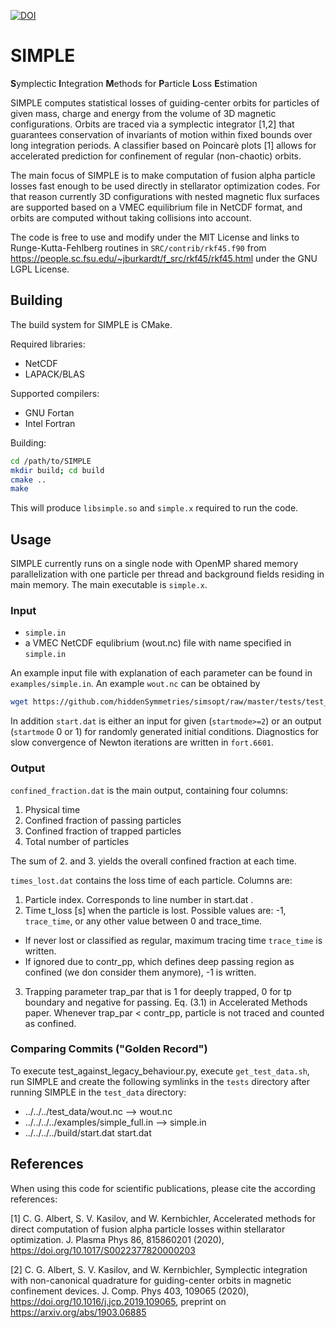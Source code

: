 [![DOI](https://zenodo.org/badge/146476544.svg)](https://zenodo.org/badge/latestdoi/146476544)

# SIMPLE
**S**ymplectic **I**ntegration **M**ethods for **P**article **L**oss **E**stimation

SIMPLE computes statistical losses of guiding-center orbits for particles of given mass, charge and
energy from the volume of 3D magnetic configurations. Orbits are traced via a symplectic integrator [1,2]
that guarantees conservation of invariants of motion within fixed bounds over long integration periods.
A classifier based on Poincarè plots [1] allows for accelerated prediction for confinement of regular (non-chaotic) orbits.

The main focus of SIMPLE is to make computation of fusion alpha particle losses fast enough to be used directly in
stellarator optimization codes. For that reason currently 3D configurations with nested magnetic flux surfaces are
supported based on a VMEC equilibrium file in NetCDF format, and orbits are computed without taking collisions into account.

The code is free to use and modify under the MIT License and links to Runge-Kutta-Fehlberg routines in
`SRC/contrib/rkf45.f90` from https://people.sc.fsu.edu/~jburkardt/f_src/rkf45/rkf45.html under the GNU LGPL License.

## Building

The build system for SIMPLE is CMake.

Required libraries:
* NetCDF
* LAPACK/BLAS

Supported compilers:
* GNU Fortan
* Intel Fortran

Building:
```bash
cd /path/to/SIMPLE
mkdir build; cd build
cmake ..
make
```
This will produce `libsimple.so` and `simple.x` required to run the code.

## Usage

SIMPLE currently runs on a single node with OpenMP shared memory parallelization with one particle per thread and background
fields residing in main memory. The main executable is `simple.x`. 

### Input
* `simple.in`
* a VMEC NetCDF equlibrium (wout.nc) file with name specified in `simple.in`

An example input file with explanation of each parameter can be found in `examples/simple.in`. An example `wout.nc` can be obtained by
```bash
wget https://github.com/hiddenSymmetries/simsopt/raw/master/tests/test_files/wout_LandremanPaul2021_QA_reactorScale_lowres_reference.nc -O wout.nc
```

In addition `start.dat` is either an input for given (`startmode>=2`) or an output (`startmode` 0 or 1) for randomly generated initial conditions.
Diagnostics for slow convergence of Newton iterations are written in `fort.6601`.

### Output
`confined_fraction.dat` is the main output, containing four columns:
1. Physical time
2. Confined fraction of passing particles
3. Confined fraction of trapped particles
4. Total number of particles

The sum of 2. and 3. yields the overall confined fraction at each time.

`times_lost.dat` contains the loss time of each particle. Columns are:
1. Particle index. Corresponds to line number in start.dat .
2. Time t_loss [s] when the particle is lost. Possible values are: -1, `trace_time`, or any other value between 0 and trace_time.
  * If never lost or classified as regular, maximum tracing time `trace_time` is written.
  * If ignored due to contr_pp, which defines deep passing region as confined (we don consider them anymore), -1 is written.
3. Trapping parameter trap_par that is 1 for deeply trapped, 0 for tp boundary
   and negative for passing. Eq. (3.1) in Accelerated Methods paper.
   Whenever trap_par < contr_pp, particle is not traced and counted as confined.
   
### Comparing Commits ("Golden Record")
To execute test_against_legacy_behaviour.py, execute `get_test_data.sh`, run SIMPLE and create the following symlinks in the `tests` directory after running SIMPLE in the `test_data` directory:
* ../../../test_data/wout.nc --> wout.nc
*  ../../../../examples/simple_full.in --> simple.in
*  ../../../../build/start.dat start.dat

## References
When using this code for scientific publications, please cite the according references:

[1] C. G. Albert, S. V. Kasilov, and W. Kernbichler,
Accelerated methods for direct computation of fusion alpha particle losses within stellarator optimization. J. Plasma Phys 86, 815860201 (2020), https://doi.org/10.1017/S0022377820000203

[2] C. G. Albert, S. V. Kasilov, and W. Kernbichler,
Symplectic integration with non-canonical quadrature for guiding-center orbits in magnetic confinement devices. J. Comp. Phys 403, 109065 (2020), https://doi.org/10.1016/j.jcp.2019.109065, preprint on https://arxiv.org/abs/1903.06885
